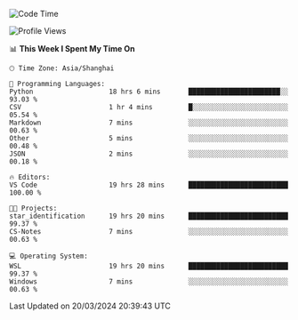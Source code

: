 <!--START_SECTION:waka-->
![Code Time](http://img.shields.io/badge/Code%20Time-1%2C558%20hrs%2012%20mins-blue)

![Profile Views](http://img.shields.io/badge/Profile%20Views-0-blue)

📊 **This Week I Spent My Time On** 

```text
🕑︎ Time Zone: Asia/Shanghai

💬 Programming Languages: 
Python                   18 hrs 6 mins       ███████████████████████░░   93.03 % 
CSV                      1 hr 4 mins         █░░░░░░░░░░░░░░░░░░░░░░░░   05.54 % 
Markdown                 7 mins              ░░░░░░░░░░░░░░░░░░░░░░░░░   00.63 % 
Other                    5 mins              ░░░░░░░░░░░░░░░░░░░░░░░░░   00.48 % 
JSON                     2 mins              ░░░░░░░░░░░░░░░░░░░░░░░░░   00.18 % 

🔥 Editors: 
VS Code                  19 hrs 28 mins      █████████████████████████   100.00 % 

🐱‍💻 Projects: 
star_identification      19 hrs 20 mins      █████████████████████████   99.37 % 
CS-Notes                 7 mins              ░░░░░░░░░░░░░░░░░░░░░░░░░   00.63 % 

💻 Operating System: 
WSL                      19 hrs 20 mins      █████████████████████████   99.37 % 
Windows                  7 mins              ░░░░░░░░░░░░░░░░░░░░░░░░░   00.63 % 
```


 Last Updated on 20/03/2024 20:39:43 UTC
<!--END_SECTION:waka-->